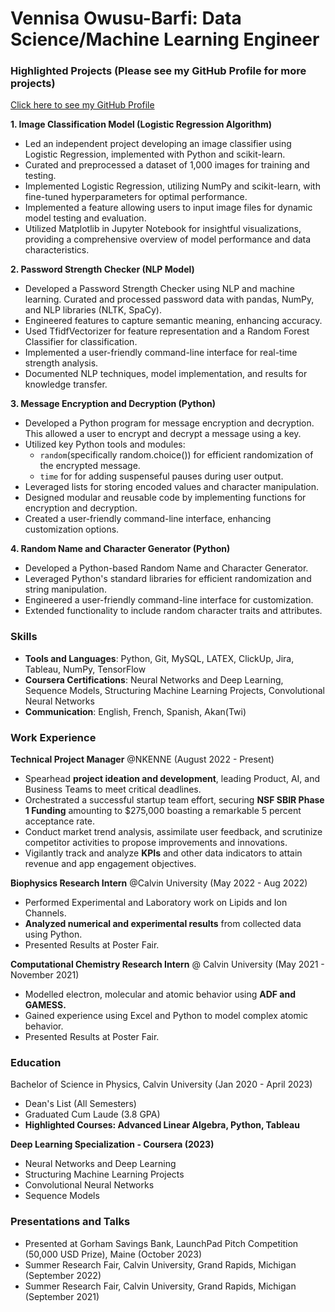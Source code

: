 # Vennisa Owusu-Barfi: Data Science/Machine Learning Engineer

### Highlighted Projects (Please see my GitHub Profile for more projects) ###
 [Click here to see my GitHub Profile](https://github.com/vennisabarfi )

**1. Image Classification Model (Logistic Regression Algorithm)**
- Led an independent project developing an image classifier using Logistic Regression, implemented with Python and scikit-learn.
- Curated and preprocessed a dataset of 1,000 images for training and testing.
- Implemented Logistic Regression, utilizing NumPy and scikit-learn, with fine-tuned hyperparameters for optimal performance.
- Implemented a feature allowing users to input image files for dynamic model testing and evaluation.
- Utilized Matplotlib in Jupyter Notebook for insightful visualizations, providing a comprehensive overview of model performance and data   characteristics.

**2. Password Strength Checker (NLP Model)**
- Developed a Password Strength Checker using NLP and machine learning.
Curated and processed password data with pandas, NumPy, and NLP libraries (NLTK, SpaCy).
- Engineered features to capture semantic meaning, enhancing accuracy.
- Used TfidfVectorizer for feature representation and a Random Forest Classifier for classification.
- Implemented a user-friendly command-line interface for real-time strength analysis.
- Documented NLP techniques, model implementation, and results for knowledge transfer.

**3. Message Encryption and Decryption (Python)**

- Developed a Python program for message encryption and decryption. This allowed a user to encrypt and decrypt a message using a key.
- Utilized key Python tools and modules:
  - `random`(specifically random.choice()) for efficient randomization of the encrypted message.
  - `time` for for adding suspenseful pauses during user output.
- Leveraged lists for storing encoded values and character manipulation.
- Designed modular and reusable code by implementing functions for encryption and decryption.
- Created a user-friendly command-line interface, enhancing customization options.

**4. Random Name and Character Generator (Python)**
- Developed a Python-based Random Name and Character Generator.
- Leveraged Python's standard libraries for efficient randomization and string manipulation.
- Engineered a user-friendly command-line interface for customization.
- Extended functionality to include random character traits and attributes.




### Skills
- **Tools and Languages**: Python, Git, MySQL, LATEX, ClickUp, Jira, Tableau, NumPy, TensorFlow
- **Coursera Certifications**: Neural Networks and Deep Learning, Sequence Models, Structuring Machine Learning Projects, Convolutional Neural Networks
- **Communication**: English, French, Spanish, Akan(Twi)

### Work Experience
**Technical Project Manager** @NKENNE (August 2022 - Present)
- Spearhead **project ideation and development**, leading Product, AI, and Business Teams to meet critical deadlines.
-  Orchestrated a successful startup team effort, securing **NSF SBIR Phase 1 Funding** amounting to $275,000 boasting a remarkable 5 percent acceptance rate.
-  Conduct market trend analysis, assimilate user feedback, and scrutinize competitor activities to propose improvements and innovations.
-  Vigilantly track and analyze **KPIs** and other data indicators to attain revenue and app engagement objectives.

**Biophysics Research Intern** @Calvin University (May 2022 - Aug 2022)
- Performed Experimental and Laboratory work on Lipids and Ion Channels.
- **Analyzed numerical and experimental results** from collected data using Python.
- Presented Results at Poster Fair.

**Computational Chemistry Research Intern** @ Calvin University (May 2021 - November 2021)
- Modelled electron, molecular and atomic behavior using **ADF and GAMESS.**
- Gained experience using Excel and Python to model complex atomic behavior.
- Presented Results at Poster Fair.



### Education 
Bachelor of Science in Physics, Calvin University (Jan 2020 - April 2023)
- Dean's List (All Semesters)
- Graduated Cum Laude (3.8 GPA)
- **Highlighted Courses: Advanced Linear Algebra, Python, Tableau**

**Deep Learning Specialization - Coursera (2023)**
- Neural Networks and Deep Learning
- Structuring Machine Learning Projects
- Convolutional Neural Networks
- Sequence Models

### Presentations and Talks
- Presented at Gorham Savings Bank, LaunchPad Pitch Competition (50,000 USD Prize), Maine (October 2023)
- Summer Research Fair, Calvin University, Grand Rapids, Michigan (September 2022)
- Summer Research Fair, Calvin University, Grand Rapids, Michigan (September 2021)

